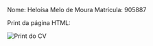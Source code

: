 Nome: Heloísa Melo de Moura 
Matrícula: 905887

Print da página HTML:

![Print do CV](images/print.png)
